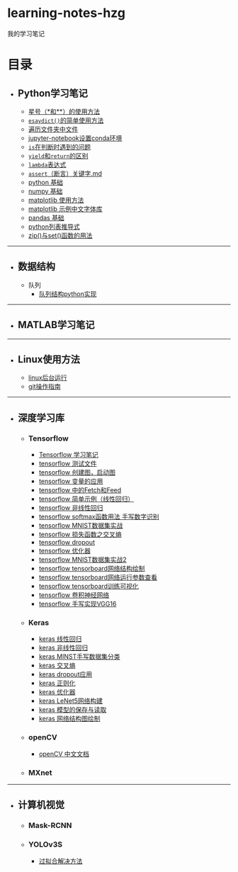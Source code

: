 # learning-notes-hzg
我的学习笔记

# 目录
* ## Python学习笔记
    * [星号（\*和**）的使用方法](python/python中easydict的使用.md)
    * [`esaydict()`的简单使用方法](python/python中星号的用法.md)
    * [遍历文件夹中文件](python/python遍历文件夹中文件.md)
    * [jupyter-notebook设置conda环境](python/jupyter-notebook设置conda环境.md)
    * [`is`在判断时遇到的问题](python/is在判断时遇到的问题.md)
    * [`yield`和`return`的区别](python/yield和return的区别.md)
    * [`lambda`表达式](python/lambda表达式.md)
    * [`assert`（断言）关键字.md](python/assert（断言）关键字.md)
    * [python 基础](python/1-python基础.ipynb)
    * [numpy 基础](python/2-numpy基础.ipynb)
    * [matplotlib 使用方法](python/3-matplotlib的使用方法.ipynb)
    * [matplotlib 示例中文字体库](python/SimHei.ttf)
    * [pandas 基础](python/4-pandas基础.ipynb)
    * [python列表推导式](python/Python列表推导式.md)
    * [zip()与set()函数的用法](python/zip()与set()函数的用法.md)
---
* ## 数据结构
    * 队列
        * [队列结构python实现](data-structure/Queue/queue.py)
---
* ## MATLAB学习笔记
---
* ## Linux使用方法
    * [linux后台运行](linux/linux后台运行.md)
    * [git操作指南](linux/git操作指南.md)
---
* ## 深度学习库
    * ### Tensorflow
        * [Tensorflow 学习笔记](deep-learning-library/tensorflow/tensorflow-学习笔记.md)
        * [tensorflow 测试文件](deep-learning-library/tensorflow/tensorflow-0.0-test.py)
        * [tensorflow 创建图，启动图](deep-learning-library/tensorflow/tensorflow-2.1-start.py)
        * [tensorflow 变量的应用](deep-learning-library/tensorflow/tensorflow-2.2-start.py)
        * [tensorflow 中的Fetch和Feed](deep-learning-library/tensorflow/tensorflow-2.3-start.py)
        * [tensorflow 简单示例（线性回归）](deep-learning-library/tensorflow/tensorflow-2.4-start.py)
        * [tensorflow 非线性回归](deep-learning-library/tensorflow/tensorflow-3.1.py)
        * [tensorflow softmax函数用法 手写数字识别](deep-learning-library/tensorflow/tensorflow-3.2.py)
        * [tensorflow MNIST数据集实战](deep-learning-library/tensorflow/tensorflow-3.3.py)
        * [tensorflow 损失函数之交叉熵](deep-learning-library/tensorflow/tensorflow-4.1.py)
        * [tensorflow dropout](deep-learning-library/tensorflow/tensorflow-4.2.py)
        * [tensorflow 优化器](deep-learning-library/tensorflow/tensorflow-4.3.py)
        * [tensorflow MNIST数据集实战2](deep-learning-library/tensorflow/tensorflow-4.4-work.py)
        * [tensorflow tensorboard网络结构绘制](deep-learning-library/tensorflow/tensorflow-5.1.py)
        * [tensorflow tensorboard网络运行参数查看](deep-learning-library/tensorflow/tensorflow-5.2.py)
        * [tensorflow tensorboard训练可视化](deep-learning-library/tensorflow/tensorflow-5.3.py)
        * [tensorflow 卷积神经网络](deep-learning-library/tensorflow/tensorflow-6.1.py)
        * [tensorflow 手写实现VGG16](deep-learning-library/tensorflow/tensorflow-VGG16.py)
    * ### Keras
        * [keras 线性回归](deep-learning-library/keras/1_line_regression.py)
        * [keras 非线性回归](deep-learning-library/keras/2_nonlinear_regression.py)
        * [keras MINST手写数据集分类](deep-learning-library/keras/3_MNISTdateset_classification.py)
        * [keras 交叉熵](deep-learning-library/keras/4_cross_entropy.py)
        * [keras dropout应用](deep-learning-library/keras/5_dropout.py)
        * [keras 正则化](deep-learning-library/keras/6_regularization.py)
        * [keras 优化器](deep-learning-library/keras/7_optimizer.py)
        * [keras LeNet5网络构建](deep-learning-library/keras/8_LeNet.py)
        * [keras 模型的保存与读取](deep-learning-library/keras/9_load_model.py)
        * [keras 网络结构图绘制](deep-learning-library/keras/10_draw_network_structure.py)
    * ### openCV
        * [openCV 中文文档](deep-learning-library/openCV/OpenCV中文文档.pdf)
    * ### MXnet
---
* ## 计算机视觉
    * ### Mask-RCNN
    * ### YOLOv3S
        * [过拟合解决方法](CV-nets/过拟合解决方法.md)
